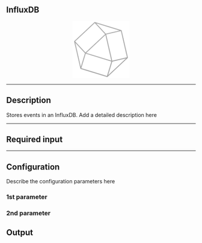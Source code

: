 ## InfluxDB

<p align="center"> 
    <img src="icon.png" width="150px;" class="pe-image-documentation"/>
</p>

***

## Description

Stores events in an InfluxDB.
Add a detailed description here

***

## Required input


***

## Configuration

Describe the configuration parameters here

### 1st parameter


### 2nd parameter

## Output